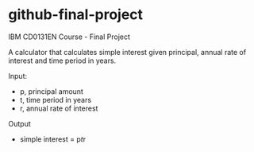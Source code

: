 # github-final-project
IBM CD0131EN Course - Final Project

A calculator that calculates simple interest given principal, annual rate of interest and time period in years.

Input:

* p, principal amount
* t, time period in years
* r, annual rate of interest
   
Output

* simple interest = p*t*r
